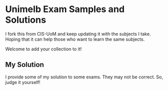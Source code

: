 # Unimelb Exam Samples and Solutions

I fork this from CIS-UoM and keep updating it with the subjects I take. Hoping that it can help those who want to learn the same subjects.

Welcome to add your collection to it!

## My Solution
I provide some of my solution to some exams. They may not be correct. So, judge it yourself!
